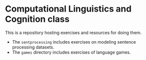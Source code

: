 # Computational Linguistics and Cognition class



This is a repository hosting exercises and resources
for doing them.

* The `sentprocessing` includes exercises on modeling sentence processing datasets. 
* The `games` directory includes exercises of language games.




